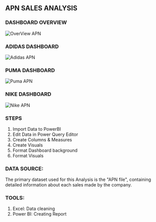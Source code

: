 ## APN SALES ANALYSIS
### DASHBOARD OVERVIEW

![OverView APN](https://github.com/user-attachments/assets/c34b864d-4924-42fc-a644-28fb9afacdac)

### ADIDAS DASHBOARD 

![Adidas APN](https://github.com/user-attachments/assets/1a7e2f6a-afbc-4fa6-ab2e-fe8acc1a6937)

### PUMA DASHBOARD
![Puma APN](https://github.com/user-attachments/assets/732708ca-3fb4-451a-92ae-91fa6833c14b)

### NIKE DASHBOARD 
![Nike APN](https://github.com/user-attachments/assets/12f0481e-b549-4fc4-aee6-e3880169f0d2)

### STEPS
1. Import Data to PowerBI
2. Edit Data in Power Query Editor
3. Create Columns & Measures
4. Create Visuals
5. Format Dashboard background
6. Format Visuals

### DATA SOURCE: 
The primary dataset used for this Analysis is the "APN file", containing detailed information about each sales made by the company.

### TOOLS:
1. Excel: Data cleaning
2. Power BI: Creating Report



